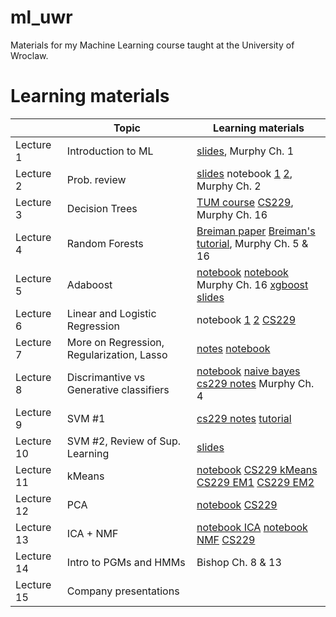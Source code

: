 # ml_uwr
Materials for my Machine Learning course taught at the University of Wroclaw.

# Learning materials
|            | Topic                                     | Learning materials                                                                                                                                                           |
|------------|-------------------------------------------|------------------------------------------------------------------------------------------------------------------------------------------------------------------------------|
| Lecture 1  | Introduction to ML                        | [slides](lectures/01-intro.pdf), Murphy Ch. 1                                                                                                                                              |
| Lecture 2  | Prob. review                              | [slides](lectures/02-prob-review.pdf) notebook [1](lectures/02_binomial_polls.ipynb) [2](lectures/02_entropy.ipynb), Murphy Ch. 2                                                          |
| Lecture 3  | Decision Trees                            | [TUM course](https://argmax.ai/ml-course/lecture-02-trees/) [CS229](http://cs229.stanford.edu/notes/cs229-notes-dt.pdf), Murphy Ch. 16                                                      |
| Lecture 4  | Random Forests                            | [Breiman paper](https://link.springer.com/article/10.1023/A:1010933404324) [Breiman's tutorial](https://www.stat.berkeley.edu/~breiman/Using_random_forests_v4.0.pdf), Murphy Ch. 5 & 16        |
| Lecture 5  | Adaboost                                  | [notebook](lectures/05_adabost_demo.ipynb) [notebook](lectures/08-gradient-boosting-demo.ipynb)   Murphy Ch. 16 [xgboost slides](https://homes.cs.washington.edu/~tqchen/data/pdf/BoostedTree.pdf)                                                                          |
| Lecture 6  | Linear and Logistic Regression            | notebook [1](lectures/06-least-squares.ipynb) [2](lectures/06-logistic-regression.ipynb) [CS229](http://cs229.stanford.edu/notes/cs229-notes1.pdf)                                                                                    |
| Lecture 7  | More on Regression, Regularization, Lasso | [notes](lectures/07-inprogress-lecture.pdf) [notebook](lectures/07-regressions_robust_lasso.ipynb)                                                                           |
| Lecture 8  | Discrimantive vs Generative classifiers   | [notebook](lectures/08-generative_discriminative.ipynb) [naive bayes](lectures/03_naive_bayes.ipynb) [cs229 notes](http://cs229.stanford.edu/notes2019fall/cs229-notes2.pdf) Murphy Ch. 4 |
| Lecture 9  | SVM #1                                    | [cs229 notes](http://cs229.stanford.edu/notes2019fall/cs229-notes3.pdf) [tutorial](https://www.microsoft.com/en-us/research/wp-content/uploads/2016/02/svmtutorial.pdf)      |
| Lecture 10 | SVM #2, Review of Sup. Learning           | [slides](lectures/10-supervised_review.pdf)                                                                                                                                  |
| Lecture 11 | kMeans                                    | [notebook](lectures/11-kMeans-SOM.ipynb)  [CS229 kMeans](http://cs229.stanford.edu/notes/cs229-notes7a.pdf) [CS229 EM1](http://cs229.stanford.edu/notes/cs229-notes7b.pdf) [CS229 EM2](http://cs229.stanford.edu/notes/cs229-notes8.pdf) |
| Lecture 12 | PCA                                       | [notebook](lectures/12_PCA.ipynb)   [CS229](http://cs229.stanford.edu/notes/cs229-notes10.pdf)                                                                                                                                         |
| Lecture 13 | ICA + NMF                                 | [notebook ICA](lectures/13_ICA.ipynb) [notebook NMF](lectures/13-nmf.ipynb)  [CS229](http://cs229.stanford.edu/notes/cs229-notes11.pdf)                                                                                                |
| Lecture 14 | Intro to PGMs and HMMs                    | Bishop Ch. 8 & 13                                                                                                                                                            |
| Lecture 15 | Company presentations                     |                                                                                                                                                                              |



